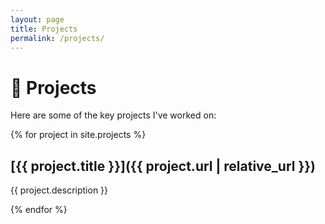 ```yaml
---
layout: page
title: Projects
permalink: /projects/
---
```


# 🚀 Projects

Here are some of the key projects I've worked on:

{% for project in site.projects %}
## [{{ project.title }}]({{ project.url | relative_url }})

{{ project.description }}

{% endfor %}
